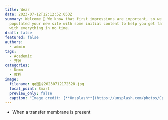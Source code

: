```yaml
---
title: Wear
date: 2023-07-12T12:12:52.053Z
summary: Welcome 👋 We know that first impressions are important, so we've
  populated your new site with some initial content to help you get familiar
  with everything in no time.
draft: false
featured: false
authors:
  - admin
tags:
  - Academic
  - 开源
categories:
  - Demo
  - 教程
image:
  filename: qq图片20230712172528.jpg
  focal_point: Smart
  preview_only: false
  caption: "Image credit: [**Unsplash**](https://unsplash.com/photos/CpkOjOcXdUY)"
---
```

<!--StartFragment-->

* When a transfer membrane is present



<!--EndFragment-->